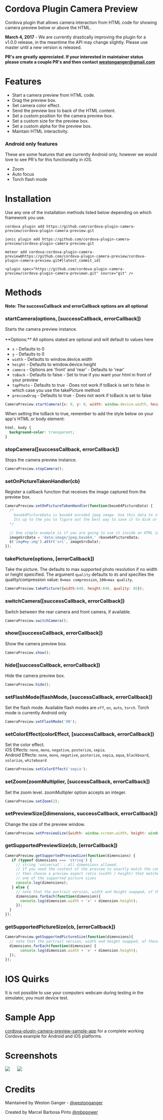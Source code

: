 Cordova Plugin Camera Preview
====================

Cordova plugin that allows camera interaction from HTML code for showing camera preview below or above the HTML.<br/>

**March 4, 2017** - We are currently drastically improving the plugin for a v1.0.0 release, in the meantime the API may change slightly. Please use master until a new version is released.

**PR's are greatly appreciated. If your interested in maintainer status please create a couple PR's and then contact westonganger@gmail.com**

# Features

<ul>
  <li>Start a camera preview from HTML code.</li>
  <li>Drag the preview box.</li>
  <li>Set camera color effect.</li>
  <li>Send the preview box to back of the HTML content.</li>
  <li>Set a custom position for the camera preview box.</li>
  <li>Set a custom size for the preview box.</li>
  <li>Set a custom alpha for the preview box.</li>
  <li>Maintain HTML interactivity.</li>
</ul>

### Android only features

These are some features that are currently Android only, however we would love to see PR's for this functionality in iOS.

<ul>
  <li>Zoom</li>
  <li>Auto focus</li>
  <li>Torch flash mode</li>
</ul>

# Installation

Use any one of the installation methods listed below depending on which framework you use.

```
cordova plugin add https://github.com/cordova-plugin-camera-preview/cordova-plugin-camera-preview.git

ionic plugin add https://github.com/cordova-plugin-camera-preview/cordova-plugin-camera-preview.git

meteor add cordova:cordova-plugin-camera-preview@https://github.com/cordova-plugin-camera-preview/cordova-plugin-camera-preview.git#[latest_commit_id]

<plugin spec="https://github.com/cordova-plugin-camera-preview/cordova-plugin-camera-previewn.git" source="git" />
```

<!--
```
cordova plugin add cordova-plugin-camera-preview

ionic plugin add cordova-plugin-camera-preview

meteor add cordova:cordova-plugin-camera-preview@X.X.X

# Phonegap
<gap:plugin name="cordova-plugin-camera-preview" />
```
-->

# Methods

**Note: The successCallback and errorCallback options are all optional**

### startCamera(options, [successCallback, errorCallback])

<info>
Starts the camera preview instance.
<br/>
<br/>
**Options:**
All options stated are optional and will default to values here

* `x` - Defaults to 0
* `y` - Defaults to 0
* `width` - Defaults to window.device.width
* `height` - Defaults to window.device.height
* `camera` - Options are 'front' and 'rear'  - Defaults to 'rear'
* `toBack` - Defaults to false - Set to true if you want your html in front of your preview
* `tapPhoto` - Defaults to true - Does not work if toBack is set to false in which case you use the takePicture method
* `previewDrag` - Defaults to true - Does not work if toBack is set to false

```javascript
CameraPreview.startCamera({x: 0, y: 0, width: window.device.width, height: window.device.height, camera: "front", toBack: false, tapPhoto: true, previewDrag: false});
```

When setting the toBack to true, remember to add the style below on your app's HTML or body element:

```css
html, body {
  background-color: transparent;
}
```

### stopCamera([successCallback, errorCallback])

<info>Stops the camera preview instance.</info><br/>

```javascript
CameraPreview.stopCamera();
```

### setOnPictureTakenHandler(cb)

<info>Register a callback function that receives the image captured from the preview box.</info><br/>

```javascript
CameraPreview.setOnPictureTakenHandler(function(base64PictureData) {
  /*
    base64PictureData is base64 encoded jpeg image. Use this data to store to a file or upload.
    Its up to the you to figure out the best way to save it to disk or whatever for your application.
  */

  // One simple example is if you are going to use it inside an HTML img src attribute then you would do the following:
  imageSrcData = 'data:image/jpeg;base64,' +base64PictureData;
  $('img#my-img').attr('src', imageSrcData);
});
```

### takePicture(options, [errorCallback])

<info>Take the picture. The defaults to max supported photo resolution if no width or height speicified. The argument `quality` defaults to `85` and specifies the quality/compression value: `0=max compression`, `100=max quality`.</info><br/>

```javascript
CameraPreview.takePicture({width:640, height:640, quality: 85});
```

### switchCamera([successCallback, errorCallback])

<info>Switch between the rear camera and front camera, if available.</info><br/>

```javascript
CameraPreview.switchCamera();
```

### show([successCallback, errorCallback])

<info>Show the camera preview box.</info><br/>

```javascript
CameraPreview.show();
```

### hide([successCallback, errorCallback])

<info>Hide the camera preview box.</info><br/>

```javascript
CameraPreview.hide();
```

### setFlashMode(flashMode, [successCallback, errorCallback])

<info>Set the flash mode. Available flash modes are `off`, `on`, `auto`, `torch`. Torch mode is currently Android only</info><br/>

```javascript
CameraPreview.setFlashMode('ON');
```

### setColorEffect(colorEffect, [successCallback, errorCallback])

<info>Set the color effect.
<br>
iOS Effects: `none`, `mono`, `negative`, `posterize`, `sepia`.
<br>
Android Effects: `none`, `mono`, `negative`, `posterize`, `sepia`, `aqua`, `blackboard`, `solarize`, `whiteboard`
</info>

```javascript
CameraPreview.setColorEffect('sepia');
```

### setZoom(zoomMultiplier, [successCallback, errorCallback])

<info>Set the zoom level. zoomMultipler option accepts an integer.</info><br/>

```javascript
CameraPreview.setZoom(2);
```

### setPreviewSize([dimensions, successCallback, errorCallback])

<info>Change the size of the preview window.</info><br/>

```javascript
CameraPreview.setPreviewSize({width: window.screen.width, height: window.screen.height});
```

### getSupportedPreviewSize(cb, [errorCallback])

```javascript
CameraPreview.getSupportedPreviewSize(function(dimensions) {
   if (typeof dimensions === 'string') {
     // string 'universal' : all dimensions allowed.
     // If you need the content of the preview to exactly match the content of the picture,
     // then choose a preview aspect ratio (width / height) that matches the aspect ratio of
     // one of the supported picture sizes
     console.log(dimensions);
   } else {
     // note that the portrait version, width and height swapped, of these dimensions are also supported
     dimensions.forEach(function(dimension){
       console.log(dimension.width + 'x' + dimension.height);
     });
  }
});
```

### getSupportedPictureSize(cb, [errorCallback])

```javascript
CameraPreview.getSupportedPictureSize(function(dimensions){
  // note that the portrait version, width and height swapped, of these dimensions are also supported
  dimensions.forEach(function(dimension) {
       console.log(dimension.width + 'x' + dimension.height);
  });
});
```

# IOS Quirks
It is not possible to use your computers webcam during testing in the simulator, you must device test.

# Sample App

<a href="https://github.com/cordova-plugin-camera-preview/cordova-plugin-camera-preview-sample-app">cordova-plugin-camera-preview-sample-app</a> for a complete working Cordova example for Android and iOS platforms.

# Screenshots

<img src="https://raw.githubusercontent.com/cordova-plugin-camera-preview/cordova-plugin-camera-preview/master/img/android-1.png"/> <img hspace="20" src="https://raw.githubusercontent.com/cordova-plugin-camera-preview/cordova-plugin-camera-preview/master/img/android-2.png"/>

# Credits

Maintained by Weston Ganger - [@westonganger](https://github.com/westonganger)

Created by Marcel Barbosa Pinto [@mbppower](https://github.com/mbppower)
